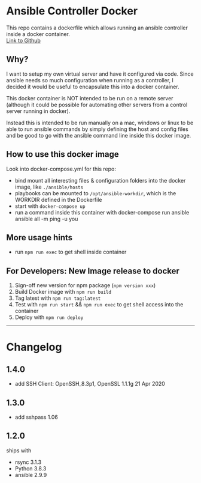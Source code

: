 # Ansible Controller Docker

This repo contains a dockerfile which allows running an ansible controller inside a docker container.  
[Link to Github](https://github.com/vservtech/ansible-controller-docker)

## Why?

I want to setup my own virtual server and have it configured via code. 
Since ansible needs so much configuration when running as a controller, 
I decided it would be useful to encapsulate this into a docker container. 

This docker container is NOT intended to be run on a remote server (although it could be possible for automating other servers from a control server running in docker). 

Instead this is intended to be run manually on a mac, windows or linux to be able to run ansible commands by simply defining the host and config files 
and be good to go with the ansible command line inside this docker image.

## How to use this docker image

Look into docker-compose.yml for this repo: 
- bind mount all interesting files & configuration folders into the docker image, like `./ansible/hosts`
- playbooks can be mounted to `/opt/ansible-workdir`, which is the WORKDIR defined in the Dockerfile
- start with `docker-compose up`
- run a command inside this container with docker-compose run ansible ansible all -m ping -u you 

## More usage hints 

- run `npm run exec` to get shell inside container 

## For Developers: New Image release to docker

1. Sign-off new version for npm package (`npm version xxx`)
2. Build Docker image with `npm run build`
3. Tag latest with `npm run tag:latest`
4. Test with `npm run start` && `npm run exec` to get shell access into the container
5. Deploy with `npm run deploy`

------

# Changelog 

## 1.4.0

- add SSH Client:  OpenSSH_8.3p1, OpenSSL 1.1.1g  21 Apr 2020

## 1.3.0

- add sshpass 1.06

## 1.2.0 

ships with  

- rsync 3.1.3
- Python 3.8.3
- ansible 2.9.9



